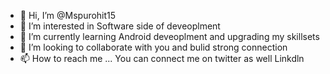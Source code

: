 - 👋 Hi, I’m @Mspurohit15
- 👀 I’m interested in Software side of deveoplment 
- 🌱 I’m currently learning Android deveoplment and upgrading my skillsets 
- 💞️ I’m looking to collaborate with you and bulid strong connection 
- 📫 How to reach me  ... You can connect me on twitter as well Linkdln 

<!---
Mspurohit15/Mspurohit15 is a ✨ special ✨ repository because its `README.md` (this file) appears on your GitHub profile.
You can click the Preview link to take a look at your changes.
--->
